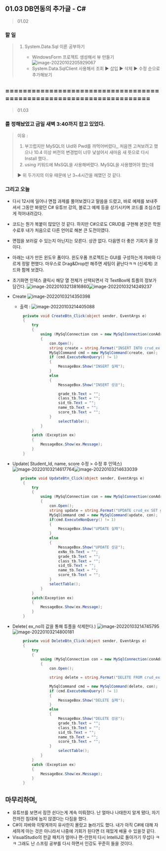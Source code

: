 ## 01.03 DB연동의 추가글 - C#

> 01.02 

### 할 일

> 1. System.Data.Sql 이론 공부하기
>
>    * WindowsForm 프로젝트 생성해서 뷰 만들기
>      ![image-20220102205929067](C:\Users\seung\AppData\Roaming\Typora\typora-user-images\image-20220102205929067.png)
>    * System.Data.SqlClient 사용해서 조회 ▶ 삽입 ▶ 삭제 ▶ 수정 순으로 추가해보기
>



## ====================================================================

> 01.03

### 를 정해놨었고 금일 새벽 3:40까지 잡고 있었다.

> 이유 :
>
> 1. 부끄럽지만 MySQL의 Uid와 Pwd를 까먹어버렸다,, 처음엔 고쳐보려고 했으나 10.4 이상 버전의 변경법이 너무 낯설어서 새마음 새 뜻으로 다시 Install 했다..
> 2. using 키워드에 MsSQL을 사용해버렸다. MySQL을 사용했어야 했는데
>
>  ▶ 위 두가지의 이유 때문에 난 3~4시간을 헤맸던 것 같다.



### 그리고 오늘

* 다시 12시에 일어나 면접 과제를 풀어보겠다고 말씀을 드렸고, 바로 예제를 보내주셔서 그동안 봐왔던 C# 유튜브 강의, 블로그 예제 등을 상기시키며 코드를 조심스럽게 적어내려갔다. 
* 코드는 뭔가 복붙이 많았던 것 같다. 하지만 C#으로도 CRUD를 구현해 본것은 학원 수료후 내가 처음으로 다른 언어로 해본  큰 도전이였다.
* 면접을 보러갈 수 있는지 아닌지는 모른다. 상관 없다. 다음엔 더 좋은 기회가 올 것이다.
* 아래는 내가 만든 윈도우 폼이다. 윈도우폼 프로젝트는 GUI를 구성하는게 자바와 다르게 정말 편했다. 마우스로 Drag&Drop만 해주면 세팅이 끝난다ㅋㅋ (신세계) 코드와 함께 보겠다.
  
* 초기화면 인덱스 클릭시 해당 열 전체가 선택되면서 각 TextBox에 튜플의 정보가 담긴다.
  ![image-20220103213816860](C:\Users\seung\AppData\Roaming\Typora\typora-user-images\image-20220103213816860.png)![image-20220103214249237](C:\Users\seung\AppData\Roaming\Typora\typora-user-images\image-20220103214249237.png)



* Create
  ![image-20220103214350398](C:\Users\seung\AppData\Roaming\Typora\typora-user-images\image-20220103214350398.png)
  * 출력 : ![image-20220103214405088](C:\Users\seung\AppData\Roaming\Typora\typora-user-images\image-20220103214405088.png)

```c#
        private void CreateBtn_Click(object sender, EventArgs e)
        {
            try
            {
                using (MySqlConnection con = new MySqlConnection(conAdr))
                {
                    con.Open();
                    string create = string.Format("INSERT INTO crud_ex (grade, class, student_id, name, score) VALUES({0}, {1}, '{2}', '{3}', '{4}');", grade_tb.Text, class_tb.Text, sid_tb.Text, name_tb.Text, score_tb.Text);
                    MySqlCommand cmd = new MySqlCommand(create, con);
                    if (cmd.ExecuteNonQuery() != 1)
                    {
                        MessageBox.Show("INSERT 실패");
                    }
                    else
                    {
                        MessageBox.Show("INSERT 성공");

                        grade_tb.Text = "";
                        class_tb.Text = "";
                        sid_tb.Text = "";
                        name_tb.Text = "";
                        score_tb.Text = "";
                    }
                        selectTable();
                }
            }
            catch (Exception ex)
            {
                MessageBox.Show(ex.Message);
            }
        }
```





* Update( Student_Id, name, score 수정 > 수정 후 인덱스)
  ![image-20220103214617764](C:\Users\seung\AppData\Roaming\Typora\typora-user-images\image-20220103214617764.png)![image-20220103214633039](C:\Users\seung\AppData\Roaming\Typora\typora-user-images\image-20220103214633039.png)



```c#
       private void UpdateBtn_Click(object sender, EventArgs e)
        {
            try
            {
                using (MySqlConnection con = new MySqlConnection(conAdr))
                {
                    con.Open();
                    string update = string.Format("UPDATE crud_ex SET grade ={0}, class ={1}, student_id = '{2}', name = '{3}', score = '{4}' WHERE ex_no = '{5}';", grade_tb.Text, class_tb.Text, sid_tb.Text, name_tb.Text, score_tb.Text, exNo_tb.Text);
                    MySqlCommand cmd = new MySqlCommand(update, con);
                    if(cmd.ExecuteNonQuery() != 1)
                    {
                        MessageBox.Show("UPDATE 실패");
                    }
                    else
                    {
                        MessageBox.Show("UPDATE 성공");
                        exNo_tb.Text = "";
                        grade_tb.Text = "";
                        class_tb.Text = "";
                        sid_tb.Text = "";
                        name_tb.Text = "";
                        score_tb.Text = "";
                    }
                    selectTable();
                }
            }
            catch(Exception ex)
            {
                MessageBox.Show(ex.Message);
            }
        }
```



* Delete( ex_no의 값을 통해 튜플을 삭제한다.)
  ![image-20220103214745795](C:\Users\seung\AppData\Roaming\Typora\typora-user-images\image-20220103214745795.png)![image-20220103214800181](C:\Users\seung\AppData\Roaming\Typora\typora-user-images\image-20220103214800181.png)



```c#
        private void DeleteBtn_Click(object sender, EventArgs e)
        {
            try
            {
                using (MySqlConnection con = new MySqlConnection(conAdr))
                {
                    con.Open();

                    string delete = string.Format("DELETE FROM crud_ex WHERE ex_no = '{0}';", exNo_tb.Text);

                    MySqlCommand cmd = new MySqlCommand(delete, con);
                    if (cmd.ExecuteNonQuery() != 1)
                    {
                        MessageBox.Show("DELETE 실패");
                    }
                    else
                    {
                        MessageBox.Show("DELETE 성공");
                        grade_tb.Text = "";
                        class_tb.Text = "";
                        sid_tb.Text = "";
                        name_tb.Text = "";
                        score_tb.Text = "";
                    }
                        selectTable();
                }
            }
            catch (Exception ex)
            {
                MessageBox.Show(ex.Message);
            }
        }
```



## 마무리하며,

* 유튜브를 보면서 잠깐 쉰다는게 계속 미뤄졌다. 난 얼마나 나태한지 알게 됐다, 자기 전까진 침대에 눕지 않겠다는 다짐을 했다.
* C#이 자바와 이렇게까지 유사한지 몰랐고 놀라기도 했다. 내가 아직 C#에 대해 자세하게 아는 것은 아니라서 나중에 기회가 된다면 더 재밌게 배울 수 있을것 같다.
* VisualStudio의 한글 패치가 얼마나 편-안한지 다시 IntelliJ로 돌아가기 무섭다 ㅋㅋ 그래도 난 스프링 공부를 다시 하면서 인강도 꾸준히 들을 것이다.
